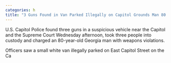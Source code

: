 ```yaml
---
categories: h
title: "3 Guns Found in Van Parked Illegally on Capitol Grounds Man 80 Arrested"
---
```


U.S. Capitol Police found three guns in a suspicious vehicle near the Capitol and the Supreme Court Wednesday afternoon, took three people into custody and charged an 80-year-old Georgia man with weapons violations.



Officers saw a small white van illegally parked on East Capitol Street on the Ca
